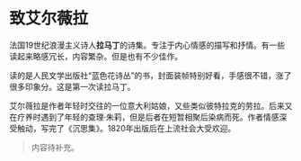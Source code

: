 # 致艾尔薇拉

法国19世纪浪漫主义诗人**拉马丁**的诗集。专注于内心情感的描写和抒情。有一些读起来略感冗长，内容繁杂。但是也有不少佳作。

读的是人民文学出版社“蓝色花诗丛”的书，封面装帧特别好看，手感很不错，涨了很多印象分。这是第一次读拉马丁。

艾尔薇拉是作者年轻时交往的一位意大利姑娘，又些类似彼特拉克的劳拉。后来又在疗养时遇到了年轻的查理·朱莉，但是后者在短暂相聚后染病而死。作者情感深受触动，写完了《沉思集》。1820年出版后在上流社会大受欢迎。

> 内容待补充。
